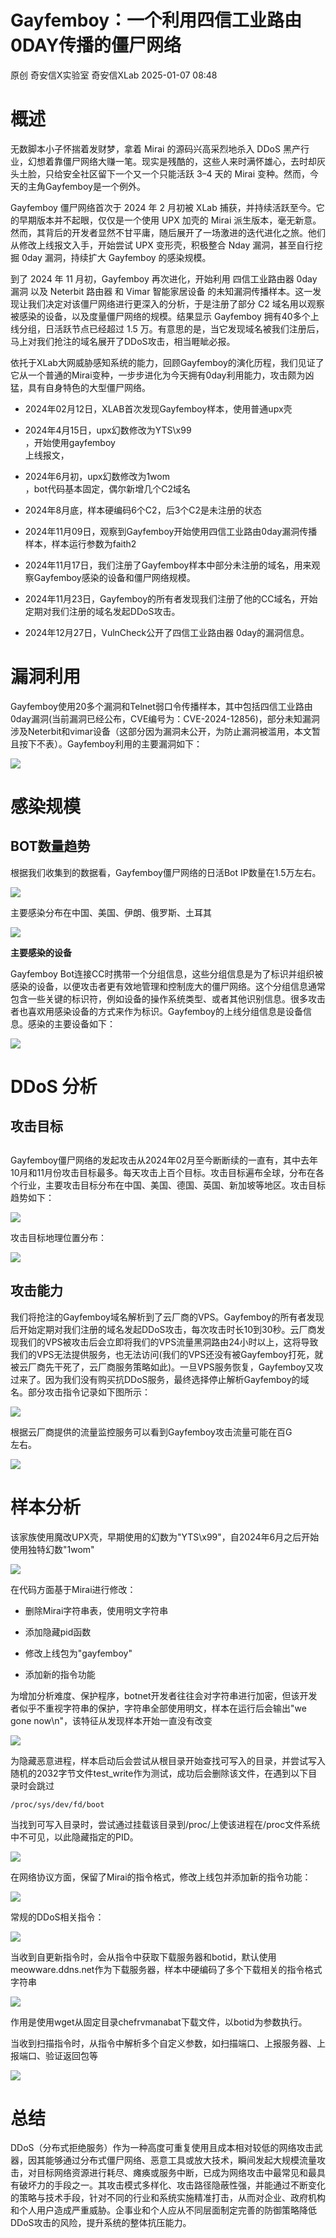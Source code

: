 #  Gayfemboy：一个利用四信工业路由0DAY传播的僵尸网络   
原创 奇安信X实验室  奇安信XLab   2025-01-07 08:48  
  
#   
# 概述  
  
无数脚本小子怀揣着发财梦，拿着 Mirai 的源码兴高采烈地杀入 DDoS 黑产行业，幻想着靠僵尸网络大赚一笔。现实是残酷的，这些人来时满怀雄心，去时却灰头土脸，只给安全社区留下一个又一个只能活跃 3–4 天的 Mirai 变种。然而，今天的主角Gayfemboy是一个例外。  
  
Gayfemboy 僵尸网络首次于 2024 年 2 月初被 XLab 捕获，并持续活跃至今。它的早期版本并不起眼，仅仅是一个使用 UPX 加壳的 Mirai 派生版本，毫无新意。然而，其背后的开发者显然不甘平庸，随后展开了一场激进的迭代进化之旅。他们从修改上线报文入手，开始尝试 UPX 变形壳，积极整合 Nday 漏洞，甚至自行挖掘 0day 漏洞，持续扩大 Gayfemboy 的感染规模。  
  
到了 2024 年 11 月初，Gayfemboy 再次进化，开始利用 四信工业路由器 0day 漏洞 以及 Neterbit 路由器 和 Vimar 智能家居设备 的未知漏洞传播样本。这一发现让我们决定对该僵尸网络进行更深入的分析，于是注册了部分 C2 域名用以观察被感染的设备，以及度量僵尸网络的规模。结果显示 Gayfemboy 拥有40多个上线分组，日活跃节点已经超过 1.5 万。有意思的是，当它发现域名被我们注册后，马上对我们抢注的域名展开了DDoS攻击，相当睚眦必报。  
  
依托于XLab大网威胁感知系统的能力，回顾Gayfemboy的演化历程，我们见证了它从一个普通的Mirai变种，一步步进化为今天拥有0day利用能力，攻击颇为凶猛，具有自身特色的大型僵尸网络。  
- 2024年02月12日，XLAB首次发现Gayfemboy样本，使用普通upx壳  
  
- 2024年4月15日，upx幻数修改为YTS\x99  
，开始使用gayfemboy  
上线报文，  
  
- 2024年6月初，upx幻数修改为1wom  
，bot代码基本固定，偶尔新增几个C2域名  
  
- 2024年8月底，样本硬编码6个C2，后3个C2是未注册的状态  
  
- 2024年11月09日，观察到Gayfemboy开始使用四信工业路由0day漏洞传播样本，样本运行参数为faith2  
  
- 2024年11月17日，我们注册了Gayfemboy样本中部分未注册的域名，用来观察Gayfemboy感染的设备和僵尸网络规模。  
  
- 2024年11月23日，Gayfemboy的所有者发现我们注册了他的CC域名，开始定期对我们注册的域名发起DDoS攻击。  
  
- 2024年12月27日，VulnCheck公开了四信工业路由器 0day的漏洞信息。  
  
#   
# 漏洞利用  
  
Gayfemboy使用20多个漏洞和Telnet弱口令传播样本，其中包括四信工业路由0day漏洞(当前漏洞已经公布，CVE编号为：CVE-2024-12856)，部分未知漏洞涉及Neterbit和vimar设备（这部分因为漏洞未公开，为防止漏洞被滥用，本文暂且按下不表）。Gayfemboy利用的主要漏洞如下：  
  
![](https://mmbiz.qpic.cn/mmbiz_png/I28micxvFPbhtpUqU3DGozgNWd8QiaUrmrYO06iaOOeNmKo26dzqKGA6BhegZP2uaUcMv9dyGE5R3WQfoGx8rf2Ww/640?wx_fmt=png&from=appmsg "")  
# 感染规模  
## BOT数量趋势  
  
根据我们收集到的数据看，Gayfemboy僵尸网络的日活Bot IP数量在1.5万左右。  
  
![](https://mmbiz.qpic.cn/mmbiz_png/I28micxvFPbhtpUqU3DGozgNWd8QiaUrmribTLtzFW7LnQbYpOFQ4MYN6OH6WPNp9uF65vGw45DhCibeWibdMTibV1tQ/640?wx_fmt=png&from=appmsg "")  
  
主要感染分布在中国、美国、伊朗、俄罗斯、土耳其  
  
![](https://mmbiz.qpic.cn/mmbiz_png/I28micxvFPbhtpUqU3DGozgNWd8QiaUrmrQGsMFR5DibroAJPermznRXzmuiaOZ3x8hLh13hxwcpfO2hQ4J03RbJEg/640?wx_fmt=png&from=appmsg "")  
  
**主要感染的设备**  
  
Gayfemboy Bot连接CC时携带一个分组信息，这些分组信息是为了标识并组织被感染的设备，以便攻击者更有效地管理和控制庞大的僵尸网络。这个分组信息通常包含一些关键的标识符，例如设备的操作系统类型、或者其他识别信息。很多攻击者也喜欢用感染设备的方式来作为标识。Gayfemboy的上线分组信息是设备信息。感染的主要设备如下：  
  
![](https://mmbiz.qpic.cn/mmbiz_png/I28micxvFPbhtpUqU3DGozgNWd8QiaUrmr3p17evicxgLumUT2ib1geVK3m2y3KUF6gEWVFPbbH1ORP8KVpdBUJK8g/640?wx_fmt=png&from=appmsg "")  
#   
# DDoS 分析  
## 攻击目标  
##   
  
Gayfemboy僵尸网络的发起攻击从2024年02月至今断断续的一直有，其中去年10月和11月份攻击目标最多。每天攻击上百个目标。攻击目标遍布全球，分布在各个行业，主要攻击目标分布在中国、美国、德国、英国、新加坡等地区。攻击目标趋势如下：  
  
![](https://mmbiz.qpic.cn/mmbiz_png/I28micxvFPbhtpUqU3DGozgNWd8QiaUrmrz1Nvrdbm5F9pGiadGydvYlgBJ8UgNFlazHdhrgAjB65tLwQrcGzqibaw/640?wx_fmt=png&from=appmsg "")  
  
攻击目标地理位置分布：  
  
![](https://mmbiz.qpic.cn/mmbiz_png/I28micxvFPbhtpUqU3DGozgNWd8QiaUrmrRTac1aSehglJOibRtO3yaUJMDvoDuchXtDicyEZszvSNEPnstZ2oq0qg/640?wx_fmt=png&from=appmsg "")  
##   
##   
## 攻击能力  
  
我们将抢注的Gayfemboy域名解析到了云厂商的VPS。Gayfemboy的所有者发现后开始定期对我们注册的域名发起DDoS攻击，每次攻击时长10到30秒。云厂商发现我们的VPS被攻击后会立即将我们的VPS流量黑洞路由24小时以上，这将导致我们的VPS无法提供服务，也无法访问(我们的VPS还没有被Gayfemboy打死，就被云厂商先干死了，云厂商服务策略如此)。一旦VPS服务恢复，Gayfemboy又攻过来了。因为我们没有购买抗DDoS服务，最终选择停止解析Gayfemboy的域名。部分攻击指令记录如下图所示：  
  
![](https://mmbiz.qpic.cn/mmbiz_png/I28micxvFPbhtpUqU3DGozgNWd8QiaUrmrQLYWsr8fV4gUXicxa0icAlPKbxTfDdwcoImhaS9xhm1HRnywmRXW04pQ/640?wx_fmt=png&from=appmsg "")  
  
根据云厂商提供的流量监控服务可以看到Gayfemboy攻击流量可能在百G  
左右。  
  
![](https://mmbiz.qpic.cn/mmbiz_png/I28micxvFPbhtpUqU3DGozgNWd8QiaUrmr6Kjw3J2ia8AwLFZkf4UaGe3WJ06lTb97AIBXxsj7dwcKnufNUZEcRSA/640?wx_fmt=png&from=appmsg "")  
#   
# 样本分析  
  
该家族使用魔改UPX壳，早期使用的幻数为"YTS\x99"，自2024年6月之后开始使用独特幻数"1wom"  
  
![](https://mmbiz.qpic.cn/mmbiz_png/I28micxvFPbhtpUqU3DGozgNWd8QiaUrmrMAiazPOjdIruRq1Oe0ap4C2Et5xoRo4ZUYNw0VqZgKVMUnItTF4JYiag/640?wx_fmt=png&from=appmsg "")  
  
  
在代码方面基于Mirai进行修改：  
- 删除Mirai字符串表，使用明文字符串  
  
- 添加隐藏pid函数  
  
- 修改上线包为"gayfemboy"  
  
- 添加新的指令功能  
  
为增加分析难度、保护程序，botnet开发者往往会对字符串进行加密，但该开发者似乎不重视字符串的保护，字符串全部使用明文，样本在运行后会输出"we gone now\n"，该特征从发现样本开始一直没有改变  
  
![](https://mmbiz.qpic.cn/mmbiz_png/I28micxvFPbhtpUqU3DGozgNWd8QiaUrmrNYFhbLXmgxKWBTPVqAfRnRicFcNIX10jDgrJOQa5xogE7yQdtBTO8TA/640?wx_fmt=png&from=appmsg "")  
  
为隐藏恶意进程，样本启动后会尝试从根目录开始查找可写入的目录，并尝试写入随机的2032字节文件test_write作为测试，成功后会删除该文件，在遇到以下目录时会跳过  
```
/proc/sys/dev/fd/boot
```  
  
当找到可写入目录时，尝试通过挂载该目录到/proc/<pid>上使该进程在/proc文件系统中不可见，以此隐藏指定的PID。  
  
![](https://mmbiz.qpic.cn/mmbiz_png/I28micxvFPbhtpUqU3DGozgNWd8QiaUrmricBwd3kJZcKQickEDpf0x7Zztnrl4vPzcND1Ac8E3ibNHhH46J5EZrpxQ/640?wx_fmt=png&from=appmsg "")  
  
在网络协议方面，保留了Mirai的指令格式，修改上线包并添加新的指令功能：  
  
![](https://mmbiz.qpic.cn/mmbiz_png/I28micxvFPbhtpUqU3DGozgNWd8QiaUrmrGDWKblxcr4IjqI87NaPZlicDZdG9IQicFDvQAdL3bCqNibtYWlgJ5ldKQ/640?wx_fmt=png&from=appmsg "")  
  
常规的DDoS相关指令：  
  
![](https://mmbiz.qpic.cn/mmbiz_png/I28micxvFPbhtpUqU3DGozgNWd8QiaUrmrQ9VMyvnAq6F3jcrAOm4eAyJ4cUiaUwnGjNJcmVic2IphFOJ2aysAjk9Q/640?wx_fmt=png&from=appmsg "")  
  
  
当收到自更新指令时，会从指令中获取下载服务器和botid，默认使用meowware.ddns.net作为下载服务器，样本中硬编码了多个下载相关的指令格式字符串  
  
![](https://mmbiz.qpic.cn/mmbiz_png/I28micxvFPbhtpUqU3DGozgNWd8QiaUrmribUEWIA2P5eVj7HUH1hXWJibgoPaSpIT8xsKlV6oDkEFKfWpV5nTPd9w/640?wx_fmt=png&from=appmsg "")  
  
作用是使用wget从固定目录chefrvmanabat下载文件，以botid为参数执行。  
  
当收到扫描指令时，从指令中解析多个自定义参数，如扫描端口、上报服务器、上报端口、验证返回包等  
  
![](https://mmbiz.qpic.cn/mmbiz_png/I28micxvFPbhtpUqU3DGozgNWd8QiaUrmrJvBAmsg3FxUz0L4YDtAm4dsenribn2k5U5CuzovDaTAym8TdDrmt40Q/640?wx_fmt=png&from=appmsg "")  
#   
#   
# 总结  
  
DDoS（分布式拒绝服务）作为一种高度可重复使用且成本相对较低的网络攻击武器，因其能够通过分布式僵尸网络、恶意工具或放大技术，瞬间发起大规模流量攻击，对目标网络资源进行耗尽、瘫痪或服务中断，已成为网络攻击中最常见和最具有破坏力的手段之一。其攻击模式多样化、攻击路径隐蔽性强，并能通过不断变化的策略与技术手段，针对不同的行业和系统实施精准打击，从而对企业、政府机构和个人用户造成严重威胁。企事业和个人应从不同层面制定完善的防御策略降低DDoS攻击的风险，提升系统的整体抗压能力。  
  
  
